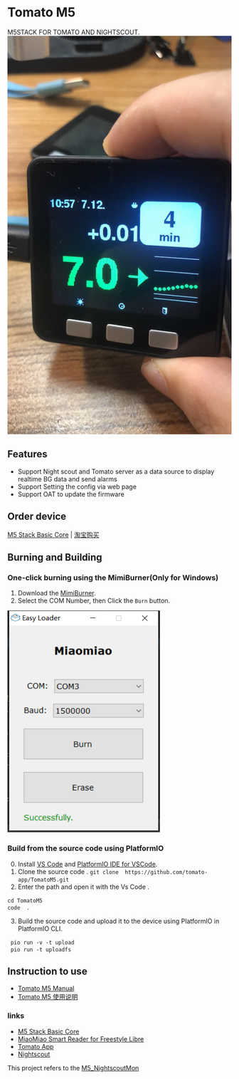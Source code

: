 # Tomato M5

M5STACK FOR TOMATO AND NIGHTSCOUT.
![img](docs/Tomato%20M5%20Munual%2073ca32c36b874e46a59190df1c112ff0/IMG_4827.JPG)

## Features
- Support Night scout and Tomato server as a data source to display realtime BG data and send alarms
- Support Setting the config via web page
- Support OAT to update the firmware

## Order device

[M5 Stack Basic Core](https://s.click.aliexpress.com/e/_bWrEQg2) | [淘宝购买](https://s.click.taobao.com/ZCCBtsu)

## Burning and Building
### One-click  burning using the MimiBurner(Only for Windows)
 1. Download the [MimiBurner](./release/MiniBurner.exe).
 2. Select the COM Number, then Click the `Burn` button.
   
![d](./docs/Tomato%20M5%20Munual%2073ca32c36b874e46a59190df1c112ff0/WechatIMG1244.png)
### Build from the source code using PlatformIO
 0. Install [VS Code](https://code.visualstudio.com/) and [PlatformIO IDE for VSCode](https://platformio.org/install/ide?install=vscode).
 1. Clone the source code .
`git clone  https://github.com/tomato-app/TomatoM5.git`
 2. Enter the path and open it with the Vs Code .
```
cd TomatoM5
code  .
```
 3. Build the source code and upload it to the device using PlatformIO in PlatformIO CLI.
```
 pio run -v -t upload
 pio run -t uploadfs
```
<!-- ### WIP: Build with the flash download tool from ESP -->

## Instruction to use
- [Tomato M5 Manual](docs/TomatoM5Munual.md)
- [Tomato M5 使用说明](docs/TomatoM5使用说明.md)
### links

- [M5 Stack Basic Core](https://s.click.aliexpress.com/e/_bWrEQg2)
- [MiaoMiao Smart Reader for Freestyle Libre](https://miaomiao.cool/?source=github)
- [Tomato App](http://tomato.cool)
- [Nightscout](https://github.com/nightscout/cgm-remote-monitor)

This project refers to the [M5_NightscoutMon](https://github.com/mlukasek/M5_NightscoutMon)
